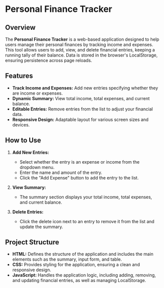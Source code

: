 # Personal Finance Tracker

## Overview

The **Personal Finance Tracker** is a web-based application designed to help users manage their personal finances by tracking income and expenses. This tool allows users to add, view, and delete financial entries, keeping a running tally of their balance. Data is stored in the browser's LocalStorage, ensuring persistence across page reloads.

## Features

- **Track Income and Expenses:** Add new entries specifying whether they are income or expenses.
- **Dynamic Summary:** View total income, total expenses, and current balance.
- **Editable Entries:** Remove entries from the list to adjust your financial data.
- **Responsive Design:** Adaptable layout for various screen sizes and devices.

## How to Use

1. **Add New Entries:**
   - Select whether the entry is an expense or income from the dropdown menu.
   - Enter the name and amount of the entry.
   - Click the "Add Expense" button to add the entry to the list.

2. **View Summary:**
   - The summary section displays your total income, total expenses, and current balance.

3. **Delete Entries:**
   - Click the delete icon next to an entry to remove it from the list and update the summary.

## Project Structure

- **HTML:** Defines the structure of the application and includes the main elements such as the summary, input form, and table.
- **CSS:** Provides styling for the application, ensuring a clean and responsive design.
- **JavaScript:** Handles the application logic, including adding, removing, and updating financial entries, as well as managing LocalStorage.



